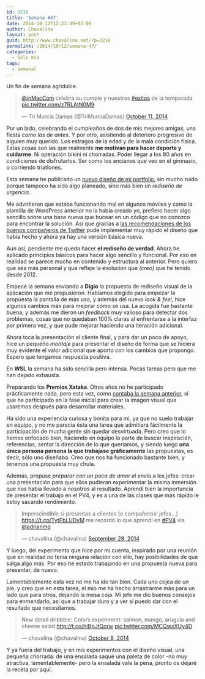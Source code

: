 ```yaml
---
id: 3216
title: 'Semana #47'
date: 2014-10-12T12:23:49+02:00
author: Chavalina
layout: post
guid: http://www.chavalina.net/?p=3216
permalink: /2014/10/12/semana-47/
categories:
  - Sólo mío
tags:
  - semanal
---
```

Un fin de semana agridulce.

<blockquote class="twitter-tweet" lang="en"><p><a href="https://twitter.com/inMacCom">@inMacCom</a> celebra su cumple y nuestros <a href="https://twitter.com/hashtag/exitos?src=hash">#exitos</a> de la temporada <a href="http://t.co/z7RLAtN0M9">pic.twitter.com/z7RLAtN0M9</a></p>&mdash; Tri Murcia Damas (@TriMurciaDamas) <a href="https://twitter.com/TriMurciaDamas/status/521059316028407810">October 11, 2014</a></blockquote>
<script async src="//platform.twitter.com/widgets.js" charset="utf-8"></script>

Por un lado, celebrando el cumpleaños de dos de mis mejores amigas, una fiesta _como las de antes_. Y por otro, asistiendo al deterioro progresivo de alguien muy querido. Los estragos de la edad y de la mala condición física. Estas cosas son las que realmente **me motivan para hacer deporte y cuidarme**. Ni operación bikini ni chorradas. Poder llegar a los 80 años en condiciones de disfrutarlos. Ser como los ancianos que veo en el gimnasio, o corriendo triatlones. 

Esta semana he publicado un [nuevo diseño de mi portfolio](http://inmabermejo.com/), sin mucho ruido porque tampoco ha sido algo planeado, sino más bien un _rediseño de urgencia_.

Me advirtieron que estaba funcionando mal en algunos móviles y como la plantilla de WordPress anterior no la había creado yo, prefiero hacer algo sencillo sobre una base nueva que bucear en un código que no conozco para encontrar la solución. Así que gracias a [las recomendaciones de los buenos compañeros de Twitter](https://twitter.com/chavalina/status/514814942198120448) pude implementar muy rápido el diseño que había hecho y ahora ya hay una versión básica nueva.

Aun así, pendiente me queda hacer **el rediseño de verdad**. Ahora he aplicado principios básicos para hacer algo sencillo y funcional. Por eso en realidad se parece mucho en contenido y estructura al anterior. Pero quiero que sea más personal y que refleje la evolución que _(creo)_ que he tenido desde 2012.

Empecé la semana enviando a **Digio** la propuesta de rediseño visual de la aplicación que me propusieron. Habíamos elegido para empezar la propuesta la pantalla de más uso, y además del nuevo _look & feel_, hice algunos cambios más para mejorar cómo se usa. La acogida fue bastante buena, y además me dieron un _feedback_ muy valioso para detectar dos problemas, cosas que no quedaban 100% claras al enfrentarse a la interfaz por primera vez, y que pude mejorar haciendo una iteración adicional. 

Ahora toca la presentación al cliente final, y para dar un poco de apoyo, hice un pequeño _montaje_ para presentar el diseño de forma que se hiciera muy evidente el valor adicional que aporto con los cambios que propongo. Espero que tengamos respuesta positiva.

En **WSL** la semana ha sido sencilla pero intensa. Pocas tareas pero que me han dejado exhausta.

Preparando los **Premios Xataka**. Otros años no he participado prácticamente nada, pero esta vez, como [contaba la semana anterior](http://www.chavalina.net/2014/10/05/semanas-43-46-septiembre-entero-vamos/), sí que he participado en la fase inicial para crear la imagen visual que usaremos después para desarrollar materiales.

Ha sido una experiencia curiosa y bonita para mi, ya que no suelo trabajar en equipo, y no me parecía ésta una tarea que admitiera fácilmente la participación de mucha gente sin quedar desvirtuada. Pero creo que lo hemos enfocado bien, haciendo en equipo la parte de buscar inspiración, referencias, sentar la dirección de lo que queríamos, y siendo luego **una única persona persona la que trabajase gráficamente** las propuestas, es decir, sólo uno diseñaba. Creo que nos ha funcionado bastante bien, y tenemos una propuesta muy chula. 

Además, propuse _preparar con un poco de amor el envío_ a los jefes: crear una presentación para que ellos pudieran experimentar la misma inmersión que nos había llevado a nosotros al resultado. Aprendí bien la importancia de presentar el trabajo en el PV4, y es a una de las clases que más rápido le estoy sacando rendimiento.

<blockquote class="twitter-tweet" lang="en"><p>Imprescindible si presentas a clientes (o compañeros! jefes...) <a href="https://t.co/TytFbLUDvM">https://t.co/TytFbLUDvM</a> me recordó lo que aprendí en <a href="https://twitter.com/hashtag/PV4?src=hash">#PV4</a> via <a href="https://twitter.com/adrianmg">@adrianmg</a></p>&mdash; chavalina (@chavalina) <a href="https://twitter.com/chavalina/status/516173681035575296">September 28, 2014</a></blockquote>
<script async src="//platform.twitter.com/widgets.js" charset="utf-8"></script>

Y luego, del experimento que hice por mi cuenta, inspirado por una reunión que en realidad no tenía ninguna relación con ello, hay posibilidades de que salga algo más. Por eso he estado trabajando en una propuesta nueva para presentar, de nuevo. 

Lamentablemente esta vez no me ha ido tan bien. Cada uno cojea de un pie, y creo que en esta tarea, el mío me ha hecho arrastrarme más para un lado que para otros, dejando la mesa coja. Mi jefe me dio buenos consejos para enmendarlo, así que a trabajar duro y a ver si puedo dar con el resultado que necesitamos.

<blockquote class="twitter-tweet" lang="en"><p>New detail dribbble: Colors experiment: salmon, mango, arugula and cheese salad <a href="http://t.co/hiBpJtQorw">http://t.co/hiBpJtQorw</a> <a href="http://t.co/MCQwxXUy4D">pic.twitter.com/MCQwxXUy4D</a></p>&mdash; chavalina (@chavalina) <a href="https://twitter.com/chavalina/status/519886859061952513">October 8, 2014</a></blockquote>
<script async src="//platform.twitter.com/widgets.js" charset="utf-8"></script>

Y ya fuera del trabajo, y en mis experimentos con el diseño visual, una pequeña chorrada: de una ensalada saqué una paleta de color -no muy atractiva, lamentablemente- pero la ensalada vale la pena, pronto os dejaré la receta por aquí.